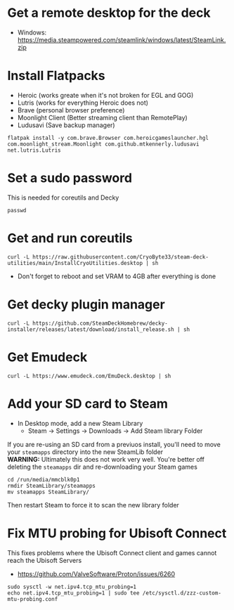 # Get a remote desktop for the deck
* Windows: https://media.steampowered.com/steamlink/windows/latest/SteamLink.zip

# Install Flatpacks
* Heroic (works greate when it's not broken for EGL and GOG)
* Lutris (works for everything Heroic does not)
* Brave  (personal browser preference)
* Moonlight Client (Better streaming client than RemotePlay)
* Ludusavi (Save backup manager)
```
flatpak install -y com.brave.Browser com.heroicgameslauncher.hgl com.moonlight_stream.Moonlight com.github.mtkennerly.ludusavi net.lutris.Lutris
```

# Set a sudo password
This is needed for coreutils and Decky
```
passwd
```

# Get and run coreutils
```
curl -L https://raw.githubusercontent.com/CryoByte33/steam-deck-utilities/main/InstallCryoUtilities.desktop | sh
```
* Don't forget to reboot and set VRAM to 4GB after everything is done

# Get decky plugin manager
```
curl -L https://github.com/SteamDeckHomebrew/decky-installer/releases/latest/download/install_release.sh | sh
```

# Get Emudeck
```
curl -L https://www.emudeck.com/EmuDeck.desktop | sh
```

# Add your SD card to Steam
* In Desktop mode, add a new Steam Library
  - Steam -> Settings -> Downloads -> Add Steam library Folder

If you are re-using an SD card from a previuos install, you'll need to move your `steamapps` directory into the new SteamLib folder  
**WARNING:** Ultimately this does not work very well.  You're better off deleting the `steamapps` dir and re-downloading your Steam games
```
cd /run/media/mmcblk0p1
rmdir SteamLibrary/steamapps
mv steamapps SteamLibrary/
```
Then restart Steam to force it to scan the new library folder
  
# Fix MTU probing for Ubisoft Connect
This fixes problems where the Ubisoft Connect client and games cannot reach the Ubisoft Servers
* https://github.com/ValveSoftware/Proton/issues/6260
```
sudo sysctl -w net.ipv4.tcp_mtu_probing=1
echo net.ipv4.tcp_mtu_probing=1 | sudo tee /etc/sysctl.d/zzz-custom-mtu-probing.conf
```
